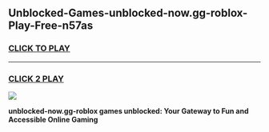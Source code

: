 
## Unblocked-Games-unblocked-now.gg-roblox-Play-Free-n57as
<h3>
<a href="https://premium76.site?title=unblocked-now.gg-roblox&ref=18A1">CLICK TO PLAY</a></h3>
<hr>

<h3>
<a href="https://premium76.site?title=unblocked-now.gg-roblox&ref=18A1">CLICK 2 PLAY</a>
  
</h3>

<a href="https://premium76.site?title=unblocked-now.gg-roblox&ref=18A1"><img src="https://clearcache.store/games.png"></a>


**unblocked-now.gg-roblox games unblocked: Your Gateway to Fun and Accessible Online Gaming**
